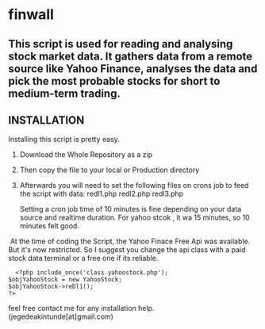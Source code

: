# finwall

## This script is used for reading and analysing stock market data. It gathers data from a remote source like Yahoo Finance, analyses the data and pick the most probable stocks for short to medium-term trading.


## INSTALLATION

Installing this script is pretty easy. 

1) Download the Whole Repository as a zip
2) Then copy the file to your local or Production directory
3) Afterwards you will need to set the following files on crons job to feed the script with data: 
    redl1.php redl2.php redl3.php
    
    Setting a cron job time of 10 minutes is fine depending on your data source and realtime duration. For yahoo stcok , it wa 15 minutes, so 10 minutes felt good.
    
  At the time of coding the Script, the Yahoo Finace Free Api was available. But it's now restricted. So I suggest you change the api class with a paid stock data terminal or a free one if its reliable.
  
  
````  
  <?php include_once('class.yahoostock.php');
$objYahooStock = new YahooStock;
$objYahooStock->reDl1();
?>

````

feel free contact me for any installation help. (jegedeakintunde[at]gmail.com)
